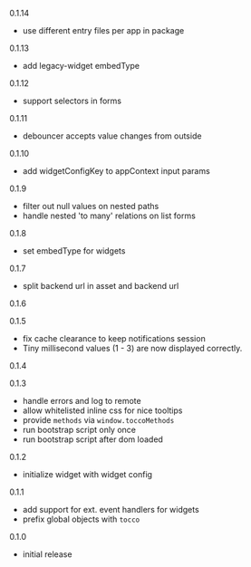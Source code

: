 0.1.14
- use different entry files per app in package

0.1.13
- add legacy-widget embedType

0.1.12
- support selectors in forms

0.1.11
- debouncer accepts value changes from outside

0.1.10
- add widgetConfigKey to appContext input params

0.1.9
- filter out null values on nested paths
- handle nested 'to many' relations on list forms

0.1.8
- set embedType for widgets

0.1.7
- split backend url in asset and backend url

0.1.6


0.1.5
- fix cache clearance to keep notifications session
- Tiny millisecond values (1 - 3) are now displayed correctly.

0.1.4


0.1.3
- handle errors and log to remote
- allow whitelisted inline css for nice tooltips
- provide `methods` via `window.toccoMethods`
- run bootstrap script only once
- run bootstrap script after dom loaded

0.1.2
- initialize widget with widget config

0.1.1
- add support for ext. event handlers for widgets
- prefix global objects with `tocco`

0.1.0
- initial release

